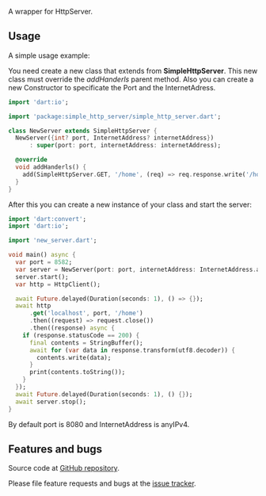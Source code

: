 A wrapper for HttpServer.

## Usage

A simple usage example:

You need create a new class that extends from **SimpleHttpServer**.
This new class must override the _addHanderls_ parent method. Also you can create a new Constructor to specificate the Port and the InternetAdress.

```dart
import 'dart:io';

import 'package:simple_http_server/simple_http_server.dart';

class NewServer extends SimpleHttpServer {
  NewServer({int? port, InternetAddress? internetAddress})
      : super(port: port, internetAddress: internetAddress);

  @override
  void addHanderls() {
    add(SimpleHttpServer.GET, '/home', (req) => req.response.write('/home'));
  }
}
```

After this you can create a new instance of your class and start the server:

```dart
import 'dart:convert';
import 'dart:io';

import 'new_server.dart';

void main() async {
  var port = 8582;
  var server = NewServer(port: port, internetAddress: InternetAddress.anyIPv4);
  server.start();
  var http = HttpClient();

  await Future.delayed(Duration(seconds: 1), () => {});
  await http
      .get('localhost', port, '/home')
      .then((request) => request.close())
      .then((response) async {
    if (response.statusCode == 200) {
      final contents = StringBuffer();
      await for (var data in response.transform(utf8.decoder)) {
        contents.write(data);
      }
      print(contents.toString());
    }
  });
  await Future.delayed(Duration(seconds: 1), () {});
  await server.stop();
}
```

By default port is 8080 and InternetAddress is anyIPv4.

## Features and bugs

Source code at [GitHub repository][repo].

[repo]: https://github.com/jmmanzano/simple-http-server

Please file feature requests and bugs at the [issue tracker][tracker].

[tracker]: https://github.com/jmmanzano/simple-http-server/issues
